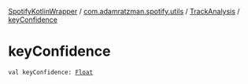 [SpotifyKotlinWrapper](../../index.md) / [com.adamratzman.spotify.utils](../index.md) / [TrackAnalysis](index.md) / [keyConfidence](./key-confidence.md)

# keyConfidence

`val keyConfidence: `[`Float`](https://kotlinlang.org/api/latest/jvm/stdlib/kotlin/-float/index.html)